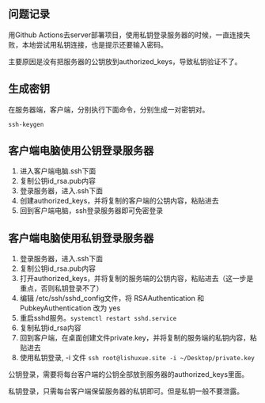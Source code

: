 ## 问题记录
用Github Actions去server部署项目，使用私钥登录服务器的时候，一直连接失败，本地尝试用私钥连接，也是提示还要输入密码。

主要原因是没有把服务器的公钥放到authorized_keys，导致私钥验证不了。

## 生成密钥
在服务器端，客户端，分别执行下面命令，分别生成一对密钥对。
```
ssh-keygen
```

## 客户端电脑使用公钥登录服务器
1. 进入客户端电脑.ssh下面
2. 复制公钥id_rsa.pub内容
3. 登录服务器，进入.ssh下面
4. 创建authorized_keys，并将复制的客户端的公钥内容，粘贴进去
5. 回到客户端电脑，ssh登录服务器即可免密登录

## 客户端电脑使用私钥登录服务器
1. 登录服务器，进入.ssh下面
2. 复制公钥id_rsa.pub内容
3. 打开authorized_keys，并将复制的服务端的公钥内容，粘贴进去（这一步是重点，否则私钥登录不了）
4. 编辑 /etc/ssh/sshd_config文件，将 RSAAuthentication 和 PubkeyAuthentication 改为 yes
5. 重启sshd服务。`systemctl restart sshd.service`
6. 复制私钥id_rsa内容
7. 回到客户端，在桌面创建文件private.key，并将复制的服务端的私钥内容，粘贴进去
8. 使用私钥登录, -i 文件 `ssh root@lishuxue.site -i ~/Desktop/private.key`

公钥登录，需要将每台客户端的公钥全部放到服务器的authorized_keys里面。

私钥登录，只需每台客户端保留服务器的私钥即可。但是私钥一般不要泄露。